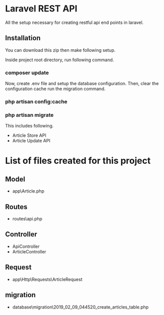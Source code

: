 
# Laravel REST API

All the setup necessary for creating restful api end points in laravel. 

## Installation

You can download this zip then make following setup.

Inside project root directory, run following command.

### composer update

Now, create .env file and setup the database configuration. Then, clear the configuration cache run the migration command.

### php artisan config:cache
### php artisan migrate

This includes following.

- Article Store API 
- Article Update API

# List of files created for this project

## Model
- app\Article.php

## Routes
- routes\api.php

## Controller
- ApiController
- ArticleController

## Request
- app\Http\Requests\ArticleRequest

## migration
- database\migration\2019_02_09_044520_create_articles_table.php
